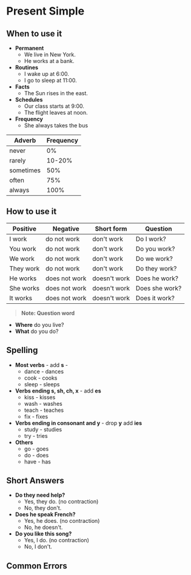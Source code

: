 # Present Simple

## When to use it

+ **Permanent** 
    - We live in New York.
    - He works at a bank.
+ **Routines**
    - I wake up at 6:00.
    - I go to sleep at 11:00.
+ **Facts**
    - The Sun rises in the east.
+ **Schedules**
    - Our class starts at 9:00.
    - The flight leaves at noon.
+ **Frequency** 
    - She always takes the bus

| Adverb | Frequency |
|--------|-----------|
| never  | 0%|
| rarely| 10-20%|
|sometimes|50%|
|often|75%|
|always|100%|


## How to use it

|Positive|Negative| Short form|Question|
|---|---|---|---|
|I work|do not work|don't work| Do I work?|
|You work|do not work|don't work| Do you work?|
|We work|do not work|don't work|Do we work?|
|They work|do not work|don't work| Do they work?|
| He works| does not work| doesn't work| Does he work?|
| She works| does not work| doesn't work| Does she work?|
| It works| does not work| doesn't work| Does it work?|
> **Note: Question word**
- **Where** do you live?
- **What** do you do?



## Spelling
- **Most verbs** - add **s** - 
    + dance - dances
    + cook - cooks
    + sleep - sleeps
- **Verbs ending s, sh, ch, x** - add **es**
    + kiss - kisses
    + wash - washes
    + teach - teaches
    + fix - fixes
- **Verbs ending in consonant and y** - drop **y** add **ies** 
    + study - studies
    + try - tries
- **Others**  
    + go - goes
    + do - does
    + have - has

## Short Answers
- **Do they need help?**
    + Yes, they do. (no contraction)
    + No, they don't.
- **Does he speak French?**
    + Yes, he does. (no contraction)
    + No, he doesn't.
- **Do you like this song?**
    + Yes, I do. (no contraction)
    + No, I don't.

## Common Errors
